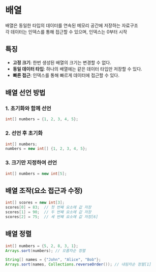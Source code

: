 # 배열
배열은 동일한 타입의 데이터를 연속된 메모리 공간에 저장하는 자료구조 <br>
각 데이터는 인덱스를 통해 접근할 수 있으며, 인덱스는 0부터 시작

## 특징
+ **고정 크기**: 한번 생성된 배열의 크기는 변경할 수 없다.
+ **동일 데이터 타입**: 하나의 배열에는 같은 데이터 타입만 저장할 수 있다.
+ **빠른 접근**: 인덱스를 통해 빠르게 데이터에 접근할 수 있다.

## 배열 선언 방법

### 1. 초기화와 함께 선언
```java
int[] numbers = {1, 2, 3, 4, 5};
```

### 2. 선언 후 초기화
```java
int[] numbers;
numbers = new int[] {1, 2, 3, 4, 5};
```

### 3. 크기만 지정하여 선언
```java
int[] numbers = new int[5];
```

## 배열 조작(요소 접근과 수정)
```java
int[] scores = new int[3];
scores[0] = 83;  // 첫 번째 요소에 값 저장
scores[1] = 90;  // 두 번째 요소에 값 저장
scores[2] = 75;  // 세 번째 요소에 값 저장[6]
```

## 배열 정렬
```java
int[] numbers = {5, 2, 8, 3, 1};
Arrays.sort(numbers); // 오름차순 정렬

String[] names = {"John", "Alice", "Bob"};
Arrays.sort(names, Collections.reverseOrder()); // 내림차순 정렬[1]
```
